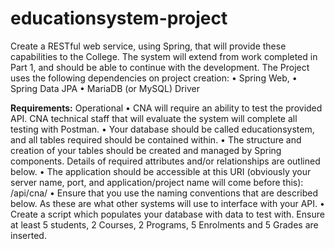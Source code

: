 # educationsystem-project

Create a RESTful web service, using Spring, that will provide these capabilities to the College. 
The system will extend from work completed in Part 1, and should be able to continue with the 
development. The Project uses the following dependencies on project creation:
• Spring Web,
• Spring Data JPA
• MariaDB (or MySQL) Driver

**Requirements:**
Operational
• CNA will require an ability to test the provided API. CNA technical staff that will evaluate the
system will complete all testing with Postman.
• Your database should be called educationsystem, and all tables required should be contained
within.
• The structure and creation of your tables should be created and managed by Spring
components. Details of required attributes and/or relationships are outlined below.
• The application should be accessible at this URI (obviously your server name, port, and
application/project name will come before this): /api/cna/
• Ensure that you use the naming conventions that are described below. As these are what other
systems will use to interface with your API.
• Create a script which populates your database with data to test with. Ensure at least 5 students,
2 Courses, 2 Programs, 5 Enrolments and 5 Grades are inserted.
